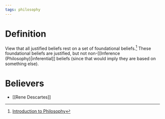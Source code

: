 ```yaml
---
tags: philosophy
---
```


# Definition

View that all justified beliefs rest on a set of foundational beliefs.[^1] These foundational beliefs are justified, but not non-[[Inference (Philosophy)|inferential]] beliefs (since that would imply they are based on something else).

# Believers
- [[Rene Descartes]]

[^1]: [Introduction to Philosophy](zotero://open-pdf/library/items/M84L5RRJ?page=226)